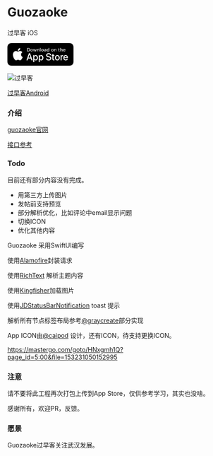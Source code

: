 # Guozaoke
过早客 iOS 

<a href="https://apps.apple.com/id6740704728" target="_blank">
    <img src="screenshot/appstore.png" alt="Guozaoke Button" style="width: 150px; height: auto;"></a>

![过早客](screenshot/0308guozaokeinfo.png)

[过早客Android](https://github.com/mzlogin/guanggoo-android/releases)

### 介绍

[guozaoke官网](guozaoke.com)

[接口参考](https://github.com/mzlogin/guanggoo-android/blob/master/docs/guanggoo-api.md)

### Todo

目前还有部分内容没有完成。

* 用第三方上传图片
* 发帖前支持预览
* 部分解析优化，比如评论中email显示问题
* 切换ICON
* 优化其他内容

Guozaoke 采用SwiftUI编写

使用[Alamofire](https://github.com/Alamofire/Alamofire)封装请求

使用[RichText](https://github.com/NuPlay/RichText) 解析主题内容

使用[Kingfisher](https://github.com/onevcat/Kingfisher)加载图片

使用[JDStatusBarNotification](https://github.com/calimarkus/JDStatusBarNotification) toast 提示

解析所有节点标签布局参考[@graycreate](https://github.com/v2er-app/iOS)部分实现

App ICON由[@caipod](https://github.com/caipod) 设计，还有ICON，待支持更换ICON。

https://mastergo.com/goto/HNxgmh1Q?page_id=5:00&file=153231050152995

### 注意

请不要将此工程再次打包上传到App Store，仅供参考学习，其实也没啥。

感谢所有，欢迎PR，反馈。

### 愿景

Guozaoke过早客关注武汉发展。
